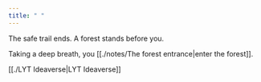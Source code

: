 ```yaml
---
title: " "
---
```

The safe trail ends. A forest stands before you.

Taking a deep breath, you [[./notes/The forest entrance|enter the forest]].

[[./LYT Ideaverse|LYT Ideaverse]]
